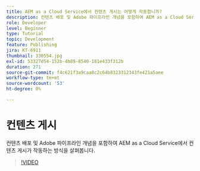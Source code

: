 ```yaml
---
title: AEM as a Cloud Service에서 컨텐츠 게시는 어떻게 작동합니까?
description: 컨텐츠 배포 및 Adobe 파이프라인 개념을 포함하여 AEM as a Cloud Service에서 컨텐츠 게시가 작동하는 방식을 살펴봅니다.
role: Developer
level: Beginner
type: Tutorial
topic: Development
feature: Publishing
jira: KT-6911
thumbnail: 330554.jpg
exl-id: 53327d54-152b-4b89-8540-181e433f312b
duration: 271
source-git-commit: f4c621f3a9caa8c2c64b8323312343fe421a5aee
workflow-type: tm+mt
source-wordcount: '53'
ht-degree: 0%

---
```


# 컨텐츠 게시

컨텐츠 배포 및 Adobe 파이프라인 개념을 포함하여 AEM as a Cloud Service에서 컨텐츠 게시가 작동하는 방식을 살펴봅니다.

>[!VIDEO](https://video.tv.adobe.com/v/330554?quality=12&learn=on)
